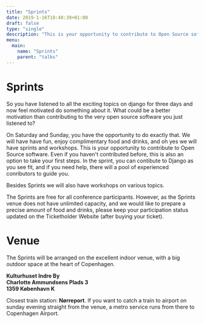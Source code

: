 ```yaml
---
title: "Sprints"
date: 2019-1-16T18:48:39+01:00
draft: false
type: "single"
description: "This is your opportunity to contribute to Open Source software. Even if you haven't contributed before, this is also an option to take your first steps."
menu:
  main:
    name: "Sprints"
    parent: "talks"
---
```


# Sprints

So you have listened to all the exciting topics on django for three days and now feel motivated do something about it. 
What could be a better motivation than contributing to the very open source software you just listened to?

On Saturday and Sunday, you have the opportunity to do exactly that. We will have have fun, enjoy complimentary food and drinks, and oh yes we will have sprints and workshops. 
This is your opportunity to contribute to Open Source software. Even if you haven't contributed before, this is also an option to take your first steps. In the sprint, you can contibute to Django as you see fit, and if you need help, there will a pool of experienced conributors to guide you.

Besides Sprints we will also have workshops on various topics.

The Sprints are free for all conference participants. However, as the Sprints venue does not have unlimited capacity, and we would like to prepare a precise amount of food and drinks, please keep your participation status updated on the Ticketholder Website (after buying your ticket).

# Venue
The Sprints will be arranged on the excellent indoor venue, with a big outdoor space at the heart of Copenhagen.

<strong>Kulturhuset Indre By<br>
Charlotte Ammundsens Plads 3<br> 
1359 København K
</strong>

Closest train station:<strong> Nørreport</strong>. If you want to catch a train to airport on sunday evening straight from the venue, a metro service runs from there to Copenhagen Airport.
